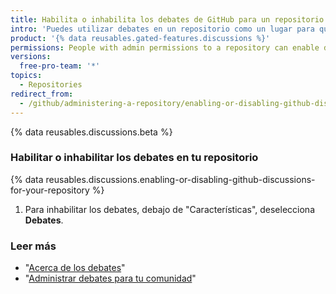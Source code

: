```yaml
---
title: Habilita o inhabilita los debates de GitHub para un repositorio
intro: 'Puedes utilizar debates en un repositorio como un lugar para que tu comunidad sostenga conversaciones, haga preguntas y publique respuestas sin dimensionar el trabajo en una propuesta.'
product: '{% data reusables.gated-features.discussions %}'
permissions: People with admin permissions to a repository can enable discussions for the repository.
versions:
  free-pro-team: '*'
topics:
  - Repositories
redirect_from:
  - /github/administering-a-repository/enabling-or-disabling-github-discussions-for-a-repository
---
```


{% data reusables.discussions.beta %}

### Habilitar o inhabilitar los debates en tu repositorio

{% data reusables.discussions.enabling-or-disabling-github-discussions-for-your-repository %}
1. Para inhabilitar los debates, debajo de "Características", deselecciona **Debates**.

### Leer más

- "[Acerca de los debates](/discussions/collaborating-with-your-community-using-discussions/about-discussions)"
- "[Administrar debates para tu comunidad](/discussions/managing-discussions-for-your-community)"
